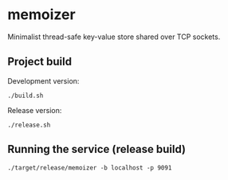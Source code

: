 # memoizer
Minimalist thread-safe key-value store shared over TCP sockets.


## Project build

Development version:

    ./build.sh

Release version:

    ./release.sh

## Running the service (release build)

    ./target/release/memoizer -b localhost -p 9091
